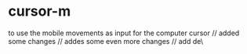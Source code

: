 # cursor-m
to use the mobile movements as input  for the computer cursor
// added some changes
// addes some even more changes
// add de\

